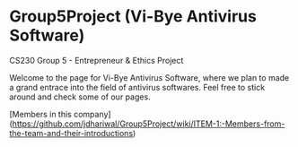# Group5Project (Vi-Bye Antivirus Software)
CS230 Group 5 -  Entrepreneur &amp; Ethics Project

Welcome to the page for Vi-Bye Antivirus Software, where we plan to made a grand entrace into the field of antivirus softwares.
Feel free to stick around and check some of our pages.

[Members in this company] (https://github.com/jdhariwal/Group5Project/wiki/ITEM-1:-Members-from-the-team-and-their-introductions)
